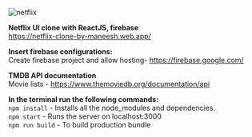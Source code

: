 ![netflix](https://user-images.githubusercontent.com/65223389/117921257-0df4e780-b30e-11eb-8d7b-21fb6b17c8b3.png)



**Netflix UI clone with ReactJS, firebase** <br />
https://netflix-clone-by-maneesh.web.app/

**Insert firebase configurations:** <br />
Create firebase project and allow hosting- https://firebase.google.com/

**TMDB API documentation** <br />
Movie lists - https://www.themoviedb.org/documentation/api <br />

**In the terminal run the following commands:** <br />
`npm install` - Installs all the node_modules and dependencies. <br />
`npm start` - Runs the server on localhost:3000 <br />
`npm run build` - To build production bundle
